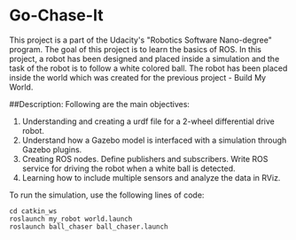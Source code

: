 # Go-Chase-It

This project is a part of the Udacity's "Robotics Software Nano-degree" program. The goal of this project is to learn the basics of ROS. In this project, a robot has been designed and placed inside a simulation and the task of the robot is to follow a white colored ball. The robot has been placed inside the world which was created for the previous project - Build My World.

##Description:
Following are the main objectives: 
1. Understanding and creating a urdf file for a 2-wheel differential drive robot.
2. Understand how a Gazebo model is interfaced with a simulation through Gazebo plugins. 
3. Creating ROS nodes. Define publishers and subscribers. Write ROS service for driving the robot when a white ball is detected.
4. Learning how to include multiple sensors and analyze the data in RViz. 

To run the simulation, use the following lines of code:

```
cd catkin_ws
roslaunch my_robot world.launch
roslaunch ball_chaser ball_chaser.launch
```
